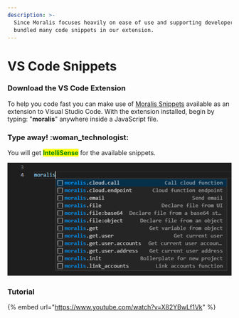 ```yaml
---
description: >-
  Since Moralis focuses heavily on ease of use and supporting developers, we
  bundled many code snippets in our extension.
---
```


# VS Code Snippets

### Download the VS Code Extension

To help you code fast you can make use of [Moralis Snippets](https://marketplace.visualstudio.com/items?itemName=MoralisWeb3.moralis-snippets) available as an extension to Visual Studio Code. With the extension installed, begin by typing: "**moralis**" anywhere inside a JavaScript file.

### Type away! :woman\_technologist:

You will get <mark style="color:green;">**IntelliSense**</mark> for the available snippets.

![](<../../.gitbook/assets/image (41).png>)

### Tutorial

{% embed url="https://www.youtube.com/watch?v=X82YBwLf1Vk" %}

